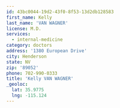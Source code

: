 ```yaml
---
id: 43bc0044-19d2-43f0-8f53-13d2db128583
first_name: Kelly
last_name: 'VAN WAGNER'
license: M.D.
services:
  - internal-medicine
category: doctors
address: '1380 European Drive'
city: Henderson
state: NV
zip: '89052'
phone: 702-990-0333
title: 'Kelly VAN WAGNER'
_geoloc:
  lat: 35.9775
  lng: -115.124
---
```

